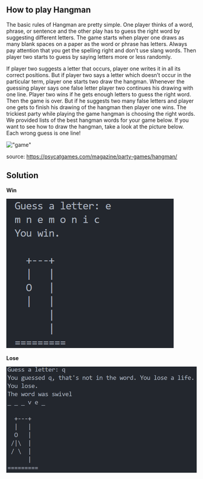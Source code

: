 ## How to play Hangman
The basic rules of Hangman are pretty simple. One player thinks of a word, phrase, or sentence and the other play has to guess the right word by suggesting different letters. The game starts when player one draws as many blank spaces on a paper as the word or phrase has letters. Always pay attention that you get the spelling right and don’t use slang words. Then player two starts to guess by saying letters more or less randomly.

If player two suggests a letter that occurs, player one writes it in all its correct positions. But if player two says a letter which doesn’t occur in the particular term, player one starts two draw the hangman. Whenever the guessing player says one false letter player two continues his drawing with one line. Player two wins if he gets enough letters to guess the right word. Then the game is over. But if he suggests two many false letters and player one gets to finish his drawing of the hangman then player one wins. The trickiest party while playing the game hangman is choosing the right words. We provided lists of the best hangman words for your game below. If you want to see how to draw the hangman, take a look at the picture below. Each wrong guess is one line!


!["game"](https://psycatgames.com/magazine/party-games/hangman/hangman-drawing-how-to.gif)

source: https://psycatgames.com/magazine/party-games/hangman/


## Solution

**Win**

![solution-win](solution-win.png)

**Lose**

![solution-lose](solution-lose.png)